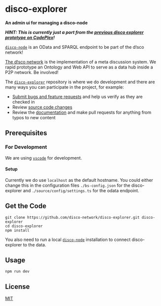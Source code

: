 # disco-explorer
**An admin ui for managing a disco-node**

***HINT: This is currently just a port from the [previous disco explorer prototype on CodePlex](https://disco.codeplex.com/SourceControl/latest#Implementation/Trunc/Disco.Prototype/Disco.Web.Client/)!*** 

[`disco-node`](https://github.com/disco-network/disco-node) is an OData and SPARQL endpoint to be part of the d!sco network!

[The d!sco network](https://disco-network.org) is the implementation of a meta discussion system. We rapid prototype an Ontology and Web API to serve as a data hub inside a P2P network. Be involved!

The [`disco-explorer`](https://github.com/disco-network/disco-explorer) repository is where we do development and there are many ways you can participate in the project, for example:

* [Submit bugs and feature requests](https://github.com/disco-network/disco-explorer/issues) and help us verify as they are checked in
* Review [source code changes](https://github.com/disco-network/disco-explorer/pulls)
* Review the [documentation](https://github.com/disco-network/disco-explorer-docs) and make pull requests for anything from typos to new content

## Prerequisites

### For Development

We are using [`vscode`](https://code.visualstudio.com/) for development.

#### Setup

Currently we do use `localhost` as the default hostname. You could either change this in the configuration files `./bs-config.json` for the disco-explorer and `./source/config/settings.ts` for the odata endpoint.

## Get the Code

```shell
git clone https://github.com/disco-network/disco-explorer.git disco-explorer
cd disco-explorer
npm install
```
You also need to run a local [`disco-node`](https://github.com/disco-network/disco-node) installation to connect disco-explorer to the data.

## Usage

```shell
npm run dev
```

## License

[MIT](https://github.com/disco-network/disco-explorer/blob/master/LICENSE)
